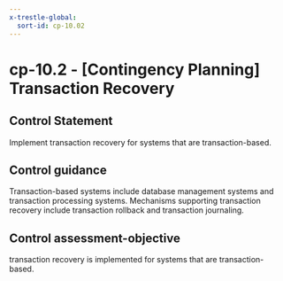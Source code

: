 ```yaml
---
x-trestle-global:
  sort-id: cp-10.02
---
```


# cp-10.2 - \[Contingency Planning\] Transaction Recovery

## Control Statement

Implement transaction recovery for systems that are transaction-based.

## Control guidance

Transaction-based systems include database management systems and transaction processing systems. Mechanisms supporting transaction recovery include transaction rollback and transaction journaling.

## Control assessment-objective

transaction recovery is implemented for systems that are transaction-based.
